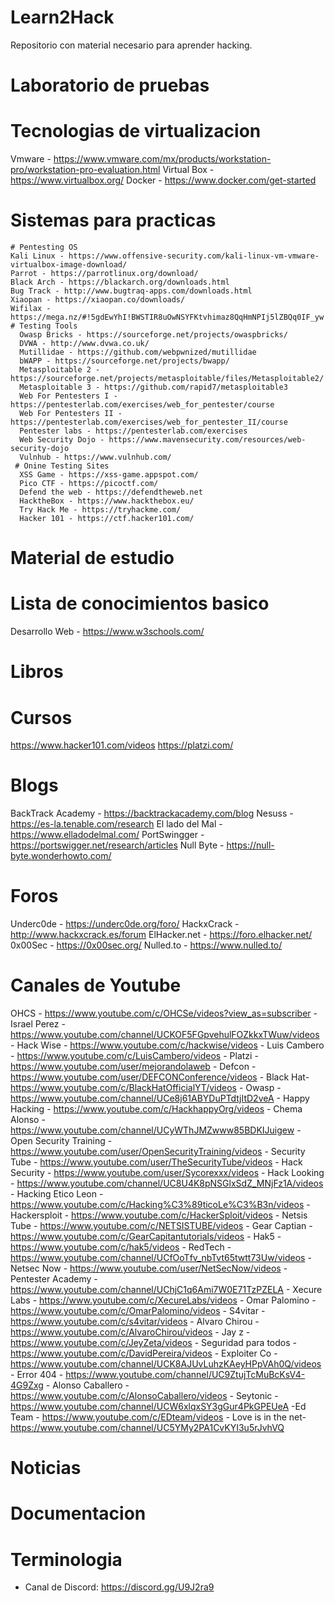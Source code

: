 # Learn2Hack
Repositorio con material necesario para aprender hacking.

# Laboratorio de pruebas
  # Tecnologias de virtualizacion
  Vmware - https://www.vmware.com/mx/products/workstation-pro/workstation-pro-evaluation.html
  Virtual Box - https://www.virtualbox.org/
  Docker - https://www.docker.com/get-started
    
  # Sistemas para practicas
    # Pentesting OS
    Kali Linux - https://www.offensive-security.com/kali-linux-vm-vmware-virtualbox-image-download/
    Parrot - https://parrotlinux.org/download/
    Black Arch - https://blackarch.org/downloads.html
    Bug Track - http://www.bugtraq-apps.com/downloads.html
    Xiaopan - https://xiaopan.co/downloads/
    Wifilax - https://mega.nz/#!5gdEwYhI!BWSTIR8uOwNSYFKtvhimaz8QqHmNPIj5lZBQq0IF_yw
    # Testing Tools
      Owasp Bricks - https://sourceforge.net/projects/owaspbricks/
      DVWA - http://www.dvwa.co.uk/
      Mutillidae - https://github.com/webpwnized/mutillidae
      bWAPP - https://sourceforge.net/projects/bwapp/
      Metasploitable 2 - https://sourceforge.net/projects/metasploitable/files/Metasploitable2/
      Metasploitable 3 - https://github.com/rapid7/metasploitable3
      Web For Pentesters I - https://pentesterlab.com/exercises/web_for_pentester/course
      Web For Pentesters II - https://pentesterlab.com/exercises/web_for_pentester_II/course
      Pentester labs - https://pentesterlab.com/exercises
      Web Security Dojo - https://www.mavensecurity.com/resources/web-security-dojo
      Vulnhub - https://www.vulnhub.com/
     # Onine Testing Sites
      XSS Game - https://xss-game.appspot.com/
      Pico CTF - https://picoctf.com/
      Defend the web - https://defendtheweb.net
      HacktheBox - https://www.hackthebox.eu/
      Try Hack Me - https://tryhackme.com/
      Hacker 101 - https://ctf.hacker101.com/
      
# Material de estudio
  # Lista de conocimientos basico
  Desarrollo Web - https://www.w3schools.com/
  # Libros
  # Cursos
  https://www.hacker101.com/videos
  https://platzi.com/
    
  # Blogs
  BackTrack Academy - https://backtrackacademy.com/blog
  Nesuss - https://es-la.tenable.com/research
  El lado del Mal - https://www.elladodelmal.com/
  PortSwingger - https://portswigger.net/research/articles
  Null Byte - https://null-byte.wonderhowto.com/
  # Foros
  Underc0de - https://underc0de.org/foro/
  HackxCrack - http://www.hackxcrack.es/forum
  ElHacker.net - https://foro.elhacker.net/
  0x00Sec - https://0x00sec.org/
  Nulled.to - https://www.nulled.to/
  # Canales de Youtube
  OHCS - https://www.youtube.com/c/OHCSe/videos?view_as=subscriber
    - Israel Perez - https://www.youtube.com/channel/UCKOF5FGpvehulFOZkkxTWuw/videos
    - Hack Wise - https://www.youtube.com/c/hackwise/videos
    - Luis Cambero - https://www.youtube.com/c/LuisCambero/videos
    - Platzi - https://www.youtube.com/user/mejorandolaweb
    - Defcon - https://www.youtube.com/user/DEFCONConference/videos
    - Black Hat- https://www.youtube.com/c/BlackHatOfficialYT/videos
    - Owasp - https://www.youtube.com/channel/UCe8j61ABYDuPTdtjItD2veA
    - Happy Hacking - https://www.youtube.com/c/HackhappyOrg/videos
    - Chema Alonso - https://www.youtube.com/channel/UCyWThJMZwww85BDKIJuigew
    - Open Security Training - https://www.youtube.com/user/OpenSecurityTraining/videos
    - Security Tube - https://www.youtube.com/user/TheSecurityTube/videos
    - Hack Security - https://www.youtube.com/user/Sycorexxx/videos 
    - Hack Looking - https://www.youtube.com/channel/UC8U4K8pNSGlxSdZ_MNjFz1A/videos
    - Hacking Etico Leon - https://www.youtube.com/c/Hacking%C3%89ticoLe%C3%B3n/videos
    - Hackersploit - https://www.youtube.com/c/HackerSploit/videos
    - Netsis Tube - https://www.youtube.com/c/NETSISTUBE/videos
    - Gear Captian - https://www.youtube.com/c/GearCapitantutorials/videos
    - Hak5 - https://www.youtube.com/c/hak5/videos
    - RedTech - https://www.youtube.com/channel/UCfOoTfv_nbTvt65twtt73Uw/videos
    - Netsec Now - https://www.youtube.com/user/NetSecNow/videos
    - Pentester Academy - https://www.youtube.com/channel/UChjC1q6Ami7W0E71TzPZELA
    - Xecure Labs - https://www.youtube.com/c/XecureLabs/videos
    - Omar Palomino - https://www.youtube.com/c/OmarPalomino/videos
    - S4vitar - https://www.youtube.com/c/s4vitar/videos
    - Alvaro Chirou - https://www.youtube.com/c/AlvaroChirou/videos
    - Jay z - https://www.youtube.com/c/JeyZeta/videos
    - Seguridad para todos - https://www.youtube.com/c/DavidPereira/videos
    - Exploiter Co - https://www.youtube.com/channel/UCK8AJUvLuhzKAeyHPpVAh0Q/videos
    - Error 404 - https://www.youtube.com/channel/UC9ZtujTcMuBcKsV4-4G9Zxg
    - Alonso Caballero - https://www.youtube.com/c/AlonsoCaballero/videos
    - Seytonic - https://www.youtube.com/channel/UCW6xlqxSY3gGur4PkGPEUeA
    -Ed Team - https://www.youtube.com/c/EDteam/videos
    - Love is in the net- https://www.youtube.com/channel/UC5YMy2PA1CvKYI3u5rJvhVQ
  # Noticias
    
  # Documentacion
  # Terminologia

- Canal de Discord: https://discord.gg/U9J2ra9

